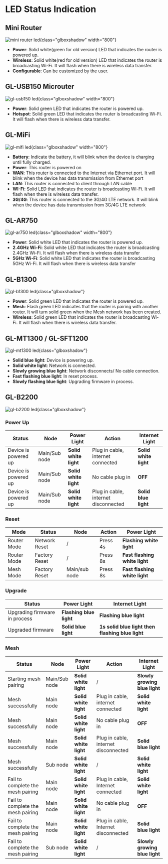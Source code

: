 # LED Status Indication

## Mini Router

![mini router led](https://static.gl-inet.com/docs/router/en/2/troubleshooting/src/ledlight/mini_led.jpg){class="glboxshadow" width="800"}

- **Power**: Solid white(green for old version) LED that indicates the router is powered up.
- **Wireless**:  Solid white(red for old version) LED that indicates the router is broadcasting Wi-Fi. It will flash when there is wireless data transfer.
- **Configurable**: Can be customized by the user.

## GL-USB150 Microuter

![gl-usb150 led](https://static.gl-inet.com/docs/router/en/2/troubleshooting/src/ledlight/microuter.jpg){class="glboxshadow" width="800"}

- **Power**: Solid green LED that indicates the router is powered up.
- **Hotspot**:  Solid green LED that indicates the router is broadcasting Wi-Fi. It will flash when there is wireless data transfer.

## GL-MiFi

![gl-mifi led](https://static.gl-inet.com/docs/router/en/2/troubleshooting/src/ledlight/mifi.jpg){class="glboxshadow" width="800"}

- **Battery**: Indicate the battery, it will blink when the device is charging until fully charged.
- **Power**: This router is powered on
- **WAN**: This router is connected to the Internet via Ethernet port.  It will blink when the device has data transmission from Ethernet port
- **LAN**: This router is connected to client through LAN cable
- **WI-Fi**: Solid LED that indicates the router is broadcasting Wi-Fi. It will flash when there is wireless data transfer.
- **3G/4G**: This router is connected to the 3G/4G LTE network. It will blink when the device has data transmission from 3G/4G LTE network

## GL-AR750

![gl-ar750 led](https://static.gl-inet.com/docs/router/en/2/troubleshooting/src/ledlight/ar750.jpg){class="glboxshadow" width="800"}

- **Power**: Solid white LED that indicates the router is powered up.
- **2.4GHz Wi-Fi**: Solid white LED that indicates the router is broadcasting 2.4GHz Wi-Fi. It will flash when there is wireless data transfer
- **5GHz Wi-Fi**: Solid white LED that indicates the router is broadcasting 5GHz Wi-Fi. It will flash when there is wireless data transfer

## GL-B1300

![gl-b1300 led](https://static.gl-inet.com/docs/router/en/2/troubleshooting/src/ledlight/b1300.jpg){class="glboxshadow"}

- **Power**: Solid green LED that indicates the router is powered up.
- **Mesh**: Flash green LED indicates that the router is pairing with another router. It will turn solid green when the Mesh network has been created.
- **Wireless**: Solid green LED that indicates the router is broadcasting Wi-Fi. It will flash when there is wireless data transfer.

## GL-MT1300 / GL-SFT1200

![gl-mt1300 led](https://static.gl-inet.com/docs/router/en/3/troubleshooting/led/mt1300_light.jpg){class="glboxshadow"}

- **Solid blue light**: Device is powering up.
- **Solid white light**: Network is connected.
- **Slowly growing blue light**: Network disconnects/ No cable connection.
- **Fast flashing blue light**: In reset process.
- **Slowly flashing blue light**: Upgrading firmware in process.

## GL-B2200

![gl-b2200 led](https://static.gl-inet.com/docs/router/en/3/troubleshooting/led/b2200_light.jpg){class="glboxshadow"}

### Power Up

| Status       | Node      | Power Light| Action   | Internet Light    |
| ------------ | --------- | ---------- | -------- | ----------------- |
| Device is powered up       | Main/Sub node      | **Solid white light**      | Plug in cable, internet connected | **Solid white light**                |
| Device is powered up   | Main/Sub node      | **Solid white light**       | No cable plug in | **OFF**                |
| Device is powered up     | Main/Sub node      | **Solid white light**          | Plug in cable, internet disconnected | **Solid blue light**                |

### Reset

| Mode       | Status      | Node| Action   | Power Light    |
| ------------ | --------- | ---------- | -------- | ----------------- |
| Router Mode       | Network Reset      | /      | Press 4s | **Flashing white light**                |
| Router Mode   | Factory Reset     | /       | Press 8s | **Fast flashing white light**                |
| Mesh Mode     | Factory Reset      | Main/sub node         | Press 8s | **Fast flashing white light**                |

### Upgrade

| Status       | Power Light     | Internet Light|
| ------------ | --------- | ---------- |
| Upgrading firmware in process       | **Flashing blue light**      | **Flashing blue light**      | 
| Upgraded firmware    | **Solid blue light**     |   **1s solid blue light then flashing blue light**    | 

### Mesh

| Status       | Node      | Power Light| Action   | Internet Light    |
| ------------ | --------- | ---------- | -------- | ----------------- |
| Starting mesh pairing       | Main/Sub node      | **Solid white light**      | / | **Slowly growing blue light**                |
| Mesh successfully   | Main node      | **Solid white light**       | Plug in cable, internet connected | **Solid white light**                |
| Mesh successfully     | Main node      | **Solid white light**          | No cable plug in | **OFF**                |
| Mesh successfully     | Main node      | **Solid white light**          | Plug in cable, internet disconnected | **Solid blue light**                |
| Mesh successfully     | Sub node      | **Solid white light**          | / | **Solid white light**                |
| Fail to complete the mesh pairing     | Main node      | **Solid white light**          | Plug in cable, Internet connected | **Solid white light**                |
| Fail to complete the mesh pairing     | Main node      | **Solid white light**          | No cable plug in | **OFF**                |
| Fail to complete the mesh pairing     | Main node      | **Solid white light**          | Plug in cable, Internet disconnected | **Solid blue light**                |
| Fail to complete the mesh pairing     | Sub node      | **Solid white light**          | / | **Slowly growing blue light**                |

